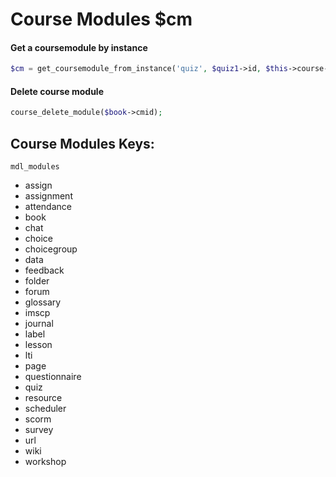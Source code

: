 # Course Modules $cm

#### Get a coursemodule by instance

```php
$cm = get_coursemodule_from_instance('quiz', $quiz1->id, $this->course->id);
```

#### Delete course module

```php
course_delete_module($book->cmid);
```

## Course Modules Keys:

`mdl_modules`

* assign 
* assignment 
* attendance 
* book 
* chat 
* choice 
* choicegroup 
* data 
* feedback 
* folder 
* forum 
* glossary 
* imscp 
* journal 
* label 
* lesson 
* lti 
* page 
* questionnaire 
* quiz 
* resource 
* scheduler 
* scorm 
* survey 
* url 
* wiki 
* workshop





